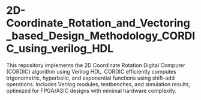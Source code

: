 # 2D-Coordinate_Rotation_and_Vectoring_based_Design_Methodology_CORDIC_using_verilog_HDL
 This repository implements the 2D Coordinate Rotation Digital Computer (CORDIC) algorithm using Verilog HDL. CORDIC efficiently computes trigonometric, hyperbolic, and exponential functions using shift-add operations. Includes Verilog modules, testbenches, and simulation results, optimized for FPGA/ASIC designs with minimal hardware complexity.
